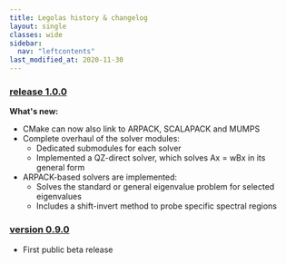 ```yaml
---
title: Legolas history & changelog
layout: single
classes: wide
sidebar:
  nav: "leftcontents"
last_modified_at: 2020-11-30
---
```


### [release 1.0.0](https://github.com/n-claes/legolas/releases/tag/v1.0.0)
**What's new:**
- CMake can now also link to ARPACK, SCALAPACK and MUMPS
- Complete overhaul of the solver modules:
  - Dedicated submodules for each solver
  - Implemented a QZ-direct solver, which solves Ax = wBx in its general form
- ARPACK-based solvers are implemented:
  - Solves the standard or general eigenvalue problem for selected eigenvalues
  - Includes a shift-invert method to probe specific spectral regions

### [version 0.9.0](https://github.com/n-claes/legolas/releases/tag/v0.9.0)
- First public beta release
